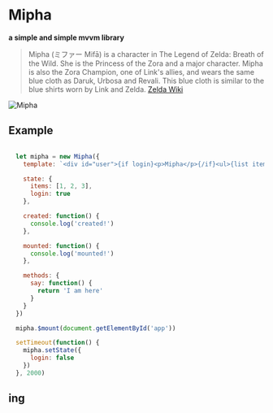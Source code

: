 
# Mipha

**a simple and simple mvvm library**

> Mipha (ミファー Mifā) is a character in The Legend of Zelda: Breath of the Wild. She is the Princess of the Zora and a major character. Mipha is also the Zora Champion, one of Link's allies, and wears the same blue cloth as Daruk, Urbosa and Revali. This blue cloth is similar to the blue shirts worn by Link and Zelda.  [Zelda Wiki](http://zelda.wikia.com/wiki/Mipha)

![Mipha](https://vignette.wikia.nocookie.net/zelda/images/d/d9/Mipha_Artwork_%28Breath_of_the_Wild%29.png/revision/latest/scale-to-width-down/700?cb=20170306080925)

## Example

```js

  let mipha = new Mipha({
    template: `<div id="user">{if login}<p>Mipha</p>{/if}<ul>{list items as item}<li>{item}</li>{/list}</ul><p>{say()}</p></div>`,

    state: {
      items: [1, 2, 3],
      login: true
    },

    created: function() {
      console.log('created!')
    },

    mounted: function() {
      console.log('mounted!')
    },

    methods: {
      say: function() {
        return 'I am here'
      }
    }
  })

  mipha.$mount(document.getElementById('app'))

  setTimeout(function() {
    mipha.setState({
      login: false
    })
  }, 2000)
```

## ing





